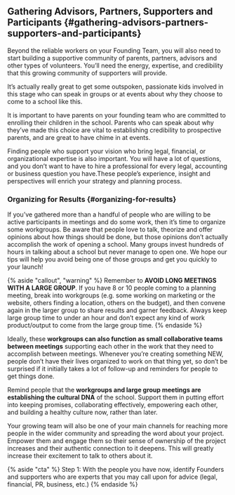 ## Gathering Advisors, Partners, Supporters and Participants {#gathering-advisors-partners-supporters-and-participants}

Beyond the reliable workers on your Founding Team, you will also need to start building a supportive community of parents, partners, advisors and other types of volunteers. You’ll need the energy, expertise, and credibility that this growing community of supporters will provide.

It’s actually really great to get some outspoken, passionate kids involved in this stage who can speak in groups or at events about why they choose to come to a school like this.

It is important to have parents on your founding team who are committed to enrolling their children in the school. Parents who can speak about why they’ve made this choice are vital to establishing credibility to prospective parents, and are great to have chime in at events.

Finding people who support your vision who bring legal, financial, or organizational expertise is also important. You will have a lot of questions, and you don’t want to have to hire a professional for every legal, accounting or business question you have.These people’s experience, insight and perspectives will enrich your strategy and planning process.

### Organizing for Results {#organizing-for-results}

If you’ve gathered more than a handful of people who are willing to be active participants in meetings and do some work, then it’s time to organize some workgroups. Be aware that people love to talk, theorize and offer opinions about how things should be done, but those opinions don’t actually accomplish the work of opening a school. Many groups invest hundreds of hours in talking about a school but never manage to open one. We hope our tips will help you avoid being one of those groups and get you quickly to your launch!

{% aside "callout", "warning" %}
Remember to **AVOID LONG MEETINGS WITH A LARGE GROUP**. If you have 8 or 10 people coming to a planning meeting, break into workgroups (e.g. some working on marketing or the website, others finding a location, others on the budget), and then convene again in the larger group to share results and garner feedback. Always keep large group time to under an hour and don’t expect any kind of work product/output to come from the large group time.
{% endaside %}

Ideally, these **workgroups can also function as small collaborative teams between meetings** supporting each other in the work that they need to accomplish between meetings. Whenever you’re creating something NEW, people don’t have their lives organized to work on that thing yet, so don’t be surprised if it initially takes a lot of follow-up and reminders for people to get things done.

Remind people that the **workgroups and large group meetings are establishing the cultural DNA** of the school. Support them in putting effort into keeping promises, collaborating effectively, empowering each other, and building a healthy culture now, rather than later.

Your growing team will also be one of your main channels for reaching more people in the wider community and spreading the word about your project. Empower them and engage them so their sense of ownership of the project increases and their authentic connection to it deepens. This will greatly increase their excitement to talk to others about it.

{% aside "cta" %}
Step 1: With the people you have now, identify Founders and supporters who are experts that you may call upon for advice (legal, financial, PR, business, etc.)
{% endaside %}